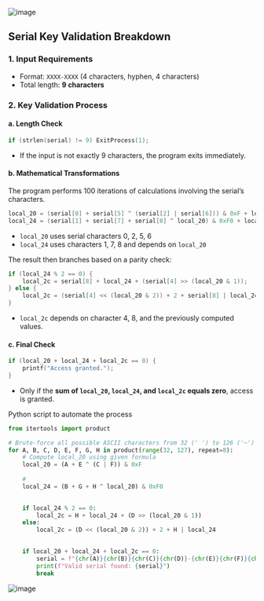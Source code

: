 ![image](https://github.com/user-attachments/assets/aea05e30-f803-4e47-b48d-b090e1a2e211)




## Serial Key Validation Breakdown

### 1. Input Requirements

* Format: `XXXX-XXXX` (4 characters, hyphen, 4 characters)
* Total length: **9 characters**

### 2. Key Validation Process

#### a. Length Check

```c
if (strlen(serial) != 9) ExitProcess(1);
```

* If the input is not exactly 9 characters, the program exits immediately.

#### b. Mathematical Transformations

The program performs 100 iterations of calculations involving the serial’s characters.

```c
local_20 = (serial[0] + serial[5] ^ (serial[2] | serial[6])) & 0xF + local_20;
local_24 = (serial[1] + serial[7] + serial[8] ^ local_20) & 0xF0 + local_24;
```

* `local_20` uses serial characters 0, 2, 5, 6
* `local_24` uses characters 1, 7, 8 and depends on `local_20`

The result then branches based on a parity check:

```c
if (local_24 % 2 == 0) {
    local_2c = serial[8] + local_24 + (serial[4] >> (local_20 & 1));
} else {
    local_2c = (serial[4] << (local_20 & 2)) + 2 + serial[8] | local_24;
}
```

* `local_2c` depends on character 4, 8, and the previously computed values.

#### c. Final Check

```c
if (local_20 + local_24 + local_2c == 0) {
    printf("Access granted.");
}
```

* Only if the **sum of `local_20`, `local_24`, and `local_2c` equals zero**, access is granted.

 Python script to automate the process
```python
from itertools import product

# Brute-force all possible ASCII characters from 32 (' ') to 126 ('~') for each serial position
for A, B, C, D, E, F, G, H in product(range(32, 127), repeat=8):
    # Compute local_20 using given formula
    local_20 = (A + E ^ (C | F)) & 0xF
    
    #
    local_24 = (B + G + H ^ local_20) & 0xF0

  
    if local_24 % 2 == 0:
        local_2c = H + local_24 + (D >> (local_20 & 1))
    else:
        local_2c = (D << (local_20 & 2)) + 2 + H | local_24

    
    if local_20 + local_24 + local_2c == 0:
        serial = f"{chr(A)}{chr(B)}{chr(C)}{chr(D)}-{chr(E)}{chr(F)}{chr(G)}{chr(H)}"
        print(f"Valid serial found: {serial}")
        break

```

![image](https://github.com/user-attachments/assets/d7f07048-0372-4d0f-a9d8-74a93ce4c420)
